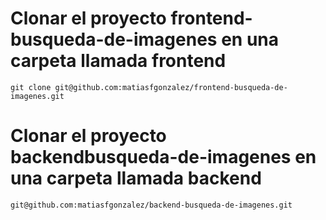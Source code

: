 # Clonar el proyecto frontend-busqueda-de-imagenes en una carpeta llamada frontend

```
git clone git@github.com:matiasfgonzalez/frontend-busqueda-de-imagenes.git
```

# Clonar el proyecto backendbusqueda-de-imagenes en una carpeta llamada backend

```
git@github.com:matiasfgonzalez/backend-busqueda-de-imagenes.git
```

